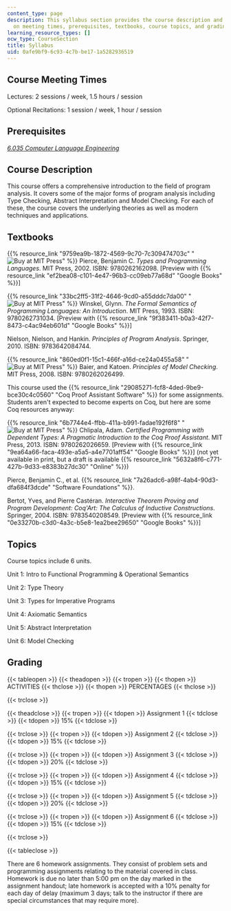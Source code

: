 ```yaml
---
content_type: page
description: This syllabus section provides the course description and information
  on meeting times, prerequisites, textbooks, course topics, and grading.
learning_resource_types: []
ocw_type: CourseSection
title: Syllabus
uid: 0afe9bf9-6c93-4c7b-be17-1a5282936519
---
```


Course Meeting Times
--------------------

Lectures: 2 sessions / week, 1.5 hours / session

Optional Recitations: 1 session / week, 1 hour / session

Prerequisites
-------------

[_6.035 Computer Language Engineering_](/courses/6-035-computer-language-engineering-spring-2010)

Course Description
------------------

This course offers a comprehensive introduction to the field of program analysis. It covers some of the major forms of program analysis including Type Checking, Abstract Interpretation and Model Checking. For each of these, the course covers the underlying theories as well as modern techniques and applications.

Textbooks
---------

{{% resource_link "9759ea9b-1872-4569-9c70-7c309474703c" "![Buy at MIT Press](/images/mp_logo.gif)" %}} Pierce, Benjamin C. _Types and Programming Languages_. MIT Press, 2002. ISBN: 9780262162098. \[Preview with {{% resource_link "ef2bea08-c101-4e47-96b3-cc09eb77a68d" "Google Books" %}}\]

{{% resource_link "33bc2ff5-31f2-4646-9cd0-a55dddc7da00" "![Buy at MIT Press](/images/mp_logo.gif)" %}} Winskel, Glynn. _The Formal Semantics of Programming Languages: An Introduction_. MIT Press, 1993. ISBN: 9780262731034. \[Preview with {{% resource_link "9f383411-b0a3-42f7-8473-c4ac94eb601d" "Google Books" %}}\]

Nielson, Nielson, and Hankin. _Principles of Program Analysis_. Springer, 2010. ISBN: 9783642084744.

{{% resource_link "860ed0f1-15c1-466f-a16d-ce24a0455a58" "![Buy at MIT Press](/images/mp_logo.gif)" %}} Baier, and Katoen. _Principles of Model Checking_. MIT Press, 2008. ISBN: 9780262026499.

This course used the {{% resource_link "29085271-fcf8-4ded-9be9-bce30c4c0560" "Coq Proof Assistant Software" %}} for some assignments. Students aren't expected to become experts on Coq, but here are some Coq resources anyway:

{{% resource_link "6b7744e4-ffbb-411a-b991-fadae192f6f8" "![Buy at MIT Press](/images/mp_logo.gif)" %}} Chlipala, Adam. _Certified Programming with Dependent Types: A Pragmatic Introduction to the Coq Proof Assistant_. MIT Press, 2013. ISBN: 9780262026659. \[Preview with {{% resource_link "9ea64a66-faca-493e-a5a5-a4e7701aff54" "Google Books" %}}\] (not yet available in print, but a draft is available {{% resource_link "5632a8f6-c771-427b-9d33-e8383b27dc30" "Online" %}})

Pierce, Benjamin C., et al. {{% resource_link "7a26adc6-a98f-4ab4-90d3-dfa684f3dcde" "Software Foundations" %}}.

Bertot, Yves, and Pierre Castéran. _Interactive Theorem Proving and Program Development: Coq'Art: The Calculus of Inductive Constructions_. Springer, 2004. ISBN: 9783540208549. \[Preview with {{% resource_link "0e33270b-c3d0-4a3c-b5e8-1ea2bee29650" "Google Books" %}}\]

Topics
------

Course topics include 6 units.

Unit 1: Intro to Functional Programming & Operational Semantics

Unit 2: Type Theory

Unit 3: Types for Imperative Programs

Unit 4: Axiomatic Semantics

Unit 5: Abstract Interpretation

Unit 6: Model Checking

Grading
-------

{{< tableopen >}}
{{< theadopen >}}
{{< tropen >}}
{{< thopen >}}
ACTIVITIES
{{< thclose >}}
{{< thopen >}}
PERCENTAGES
{{< thclose >}}

{{< trclose >}}

{{< theadclose >}}
{{< tropen >}}
{{< tdopen >}}
Assignment 1
{{< tdclose >}}
{{< tdopen >}}
15%
{{< tdclose >}}

{{< trclose >}}
{{< tropen >}}
{{< tdopen >}}
Assignment 2
{{< tdclose >}}
{{< tdopen >}}
15%
{{< tdclose >}}

{{< trclose >}}
{{< tropen >}}
{{< tdopen >}}
Assignment 3
{{< tdclose >}}
{{< tdopen >}}
20%
{{< tdclose >}}

{{< trclose >}}
{{< tropen >}}
{{< tdopen >}}
Assignment 4
{{< tdclose >}}
{{< tdopen >}}
15%
{{< tdclose >}}

{{< trclose >}}
{{< tropen >}}
{{< tdopen >}}
Assignment 5
{{< tdclose >}}
{{< tdopen >}}
20%
{{< tdclose >}}

{{< trclose >}}
{{< tropen >}}
{{< tdopen >}}
Assignment 6
{{< tdclose >}}
{{< tdopen >}}
15%
{{< tdclose >}}

{{< trclose >}}

{{< tableclose >}}

There are 6 homework assignments. They consist of problem sets and programming assignments relating to the material covered in class. Homework is due no later than 5:00 pm on the day marked in the assignment handout; late homework is accepted with a 10% penalty for each day of delay (maximum 3 days; talk to the instructor if there are special circumstances that may require more).